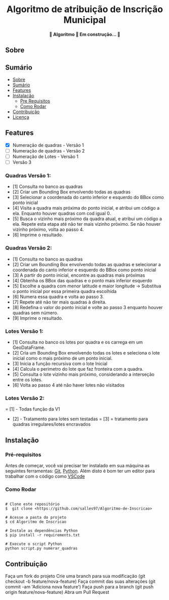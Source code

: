 <h1 align="center">Algoritmo de atribuição de Inscrição Municipal</h1>


 <h4 align="center"> 
	🚧  Algoritmo 🚀 Em construção...  🚧
</h4>


## Sobre

 

## Sumário 
<!--ts-->
   * [Sobre](#sobre)
   * [Sumário](#sumário)
   * [Features](#features)
   * [Instalação](#instalação) 
      * [Pre Requisitos](#pré-requisitos) 
      * [Como Rodar](#como-rodar)   
   * [Contribuição](#contribuição)
   * [Licença](#licença)
<!--te-->
 
 
## Features

- [x] Numeração de quadras - Versão 1
- [ ] Numeração de quadras - Versão 2
- [ ] Numeração de Lotes - Versão 1
- [ ] Versão 3

### Quadras Versão 1:
  - [1] Consulta no banco as quadras
  - [2] Criar um Bounding Box envolvendo todas as quadras
  - [3] Selecionar a coordenada do canto inferior e esquerdo do BBox como ponto inicial
  - [4] Visita a quadra mais próxima do ponto inicial, e atribui um código a ela.
        Enquanto houver quadras com cod igual 0.
  - [5] Busca o vizinho mais próximo da quadra atual, e atribui um código a ela. 
          Repete esta etapa até não ter mais vizinho próximo.
          Se não houver vizinho próximo, volta ao passo 4.
  - [6] Imprime o resultado.

### Quadras Versão 2:
  - [1] Consulta no banco as quadras
  - [2] Criar um Bounding Box envolvendo todas as quadras e selecionar a coordenada do canto inferior e esquerdo do BBox como ponto inicial
  - [3] A partir do ponto inicial, encontre as quadras mais próximas
  - [4] Obtenha os BBox das quadras e o ponto mais inferior esquerdo
  - [5] Escolhe a quadra com menor latitude e maior longitude 
        -> Substitua o ponto inicial por essa primeira quadra escolhida
  - [6] Numera essa quadra e volta ao passo 3.
  - [7] Repete até não ter mais quadras à direita.
  - [8] Redefina o valor do ponto inicial e volte ao passo 3 enquanto houver quadras sem número.
  - [9] Imprime o resultado.

### Lotes Versão 1:
  - [1] Consulta no banco os lotes por quadra e os carrega em um GeoDataFrame.
  - [2] Cria um Bounding Box envolvendo todas os lotes e seleciona o lote inicial como o mais próximo de um ponto inicial.
  - [3] Inicia a função recursiva com o lote Inicial
  - [4] Calcula o perimetro do lote que faz fronteira com a quadra.
  - [5] Consulta o lote vizinho mais próximo, considerando a interseção entre os lotes.
  - [6] Volta ao passo 4 até não haver lotes não visitados
 
### Lotes Versão 2:
  = [1] - Todas função da V1
  - [2] - Tratamento para lotes sem testadas
  = [3] = tratamento para quadras irregulares/lotes encravados


## Instalação
### Pré-requisitos 

Antes de começar, você vai precisar ter instalado em sua máquina as seguintes ferramentas:
[Git](https://git-scm.com), [Python](https://www.python.org/). 
Além disto é bom ter um editor para trabalhar com o código como [VSCode](https://code.visualstudio.com/)
### Como Rodar
```

# Clone este repositório
$  git clone <https://github.com/salles97/Algoritmo-de-Inscricao> 

# Acesse a pasta do projeto
$ cd Algoritmo de Inscricao
 
# Instale as dependências Python
$ pip install -r requirements.txt

# Execute o script Python
python script.py numerar_quadras
```
 
 
## Contribuição
 
Faça um fork do projeto
Crie uma branch para sua modificação (git checkout -b feature/nova-feature)
Faça commit das suas alterações (git commit -am 'Adiciona nova feature')
Faça push para a branch (git push origin feature/nova-feature)
Abra um Pull Request
 